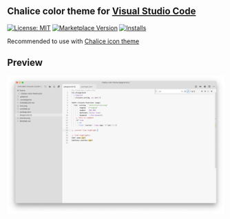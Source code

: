 ## Chalice color theme for [Visual Studio Code](http://code.visualstudio.com)

[![License: MIT](https://img.shields.io/badge/license-MIT-orange.svg)](https://github.com/artlaman/chalice-color-theme/blob/master/LICENSE)
[![Marketplace Version](https://vsmarketplacebadge.apphb.com/version/artlaman.chalice-color-theme.svg)](https://marketplace.visualstudio.com/items?itemName=artlaman.chalice-color-theme)
[![Installs](https://vsmarketplacebadge.apphb.com/installs/artlaman.chalice-color-theme.svg)](https://marketplace.visualstudio.com/items?itemName=artlaman.chalice-color-theme)

Recommended to use with [Chalice icon theme](https://marketplace.visualstudio.com/items?itemName=artlaman.chalice-icon-theme)

## Preview

<img src="https://github.com/artlaman/chalice-color-theme/raw/master/preview.png" title="Chalice preview" />
